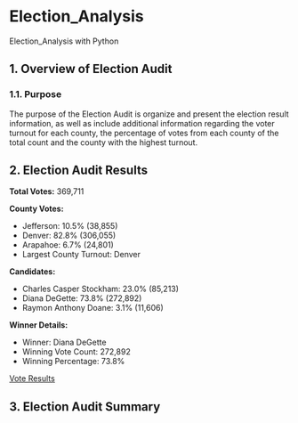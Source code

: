 # Election_Analysis
Election_Analysis with Python
## 1. Overview of Election Audit

### 1.1. Purpose
  The purpose of the Election Audit is organize and present the election result information, as well as include additional information regarding the voter turnout for each county, the percentage of votes from each county of the total count and the county with the highest turnout.
  
## 2. Election Audit Results

**Total Votes:** 369,711

**County Votes:**
  * Jefferson: 10.5% (38,855)
  * Denver: 82.8% (306,055)
  * Arapahoe: 6.7% (24,801)
  * Largest County Turnout: Denver

**Candidates:**
  * Charles Casper Stockham: 23.0% (85,213)
  * Diana DeGette: 73.8% (272,892)
  * Raymon Anthony Doane: 3.1% (11,606)

**Winner Details:**
  * Winner: Diana DeGette
  * Winning Vote Count: 272,892
  * Winning Percentage: 73.8%

[Vote Results](election_analysis.txt)

## 3. Election Audit Summary
